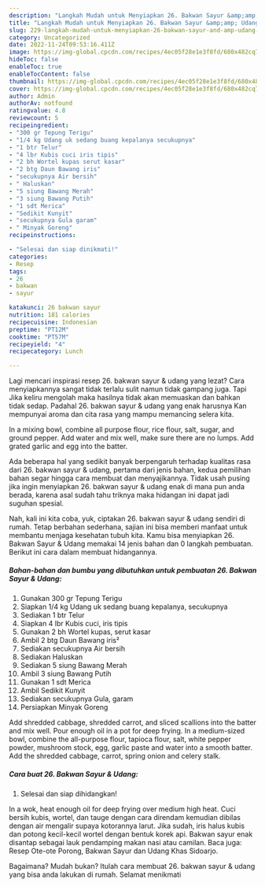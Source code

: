 ```yaml
---
description: "Langkah Mudah untuk Menyiapkan 26. Bakwan Sayur &amp;amp; Udang yang Bikin Ngiler, Buat Buka Puasa}"
title: "Langkah Mudah untuk Menyiapkan 26. Bakwan Sayur &amp;amp; Udang yang Bikin Ngiler, Buat Buka Puasa}"
slug: 229-langkah-mudah-untuk-menyiapkan-26-bakwan-sayur-and-amp-udang-yang-bikin-ngiler-buat-buka-puasa
category: Uncategorized
date: 2022-11-24T09:53:16.411Z
image: https://img-global.cpcdn.com/recipes/4ec05f28e1e3f8fd/680x482cq70/26-bakwan-sayur-udang-foto-resep-utama.jpg
hideToc: false
enableToc: true
enableTocContent: false
thumbnail: https://img-global.cpcdn.com/recipes/4ec05f28e1e3f8fd/680x482cq70/26-bakwan-sayur-udang-foto-resep-utama.jpg
cover: https://img-global.cpcdn.com/recipes/4ec05f28e1e3f8fd/680x482cq70/26-bakwan-sayur-udang-foto-resep-utama.jpg
author: Admin
authorAv: notfound
ratingvalue: 4.8
reviewcount: 5
recipeingredient:
- "300 gr Tepung Terigu"
- "1/4 kg Udang uk sedang buang kepalanya secukupnya"
- "1 btr Telur"
- "4 lbr Kubis cuci iris tipis"
- "2 bh Wortel kupas serut kasar"
- "2 btg Daun Bawang iris"
- "secukupnya Air bersih"
- " Haluskan"
- "5 siung Bawang Merah"
- "3 siung Bawang Putih"
- "1 sdt Merica"
- "Sedikit Kunyit"
- "secukupnya Gula garam"
- " Minyak Goreng"
recipeinstructions:

- "Selesai dan siap dinikmati!"
categories:
- Resep
tags:
- 26
- bakwan
- sayur

katakunci: 26 bakwan sayur 
nutrition: 181 calories
recipecuisine: Indonesian
preptime: "PT12M"
cooktime: "PT57M"
recipeyield: "4"
recipecategory: Lunch

---
```



Lagi mencari inspirasi resep 26. bakwan sayur &amp; udang yang lezat? Cara menyiapkannya sangat tidak terlalu sulit namun tidak gampang juga. Tapi Jika keliru mengolah maka hasilnya tidak akan memuaskan dan bahkan tidak sedap. Padahal 26. bakwan sayur &amp; udang yang enak harusnya Kan mempunyai aroma dan cita rasa yang mampu memancing selera kita.


In a mixing bowl, combine all purpose flour, rice flour, salt, sugar, and ground pepper. Add water and mix well, make sure there are no lumps. Add grated garlic and egg into the batter.

Ada beberapa hal yang sedikit banyak berpengaruh terhadap kualitas rasa dari 26. bakwan sayur &amp; udang, pertama dari jenis bahan, kedua pemilihan bahan segar hingga cara membuat dan menyajikannya. Tidak usah pusing jika ingin menyiapkan 26. bakwan sayur &amp; udang enak di mana pun anda berada, karena asal sudah tahu triknya maka hidangan ini dapat jadi suguhan spesial.


Nah, kali ini kita coba, yuk, ciptakan 26. bakwan sayur &amp; udang sendiri di rumah. Tetap berbahan sederhana, sajian ini bisa memberi manfaat untuk membantu menjaga kesehatan tubuh kita. Kamu bisa menyiapkan 26. Bakwan Sayur &amp; Udang memakai 14 jenis bahan dan 0 langkah pembuatan. Berikut ini cara dalam membuat hidangannya.

<!--inarticleads1-->

##### Bahan-bahan dan bumbu yang dibutuhkan untuk pembuatan 26. Bakwan Sayur &amp; Udang:

1. Gunakan 300 gr Tepung Terigu
1. Siapkan 1/4 kg Udang uk sedang buang kepalanya, secukupnya
1. Sediakan 1 btr Telur
1. Siapkan 4 lbr Kubis cuci, iris tipis
1. Gunakan 2 bh Wortel kupas, serut kasar
1. Ambil 2 btg Daun Bawang iris²
1. Sediakan secukupnya Air bersih
1. Sediakan  Haluskan
1. Sediakan 5 siung Bawang Merah
1. Ambil 3 siung Bawang Putih
1. Gunakan 1 sdt Merica
1. Ambil Sedikit Kunyit
1. Sediakan secukupnya Gula, garam
1. Persiapkan  Minyak Goreng


Add shredded cabbage, shredded carrot, and sliced scallions into the batter and mix well. Pour enough oil in a pot for deep frying. In a medium-sized bowl, combine the all-purpose flour, tapioca flour, salt, white pepper powder, mushroom stock, egg, garlic paste and water into a smooth batter. Add the shredded cabbage, carrot, spring onion and celery stalk. 

<!--inarticleads2-->

##### Cara buat 26. Bakwan Sayur &amp; Udang:


1. Selesai dan siap dihidangkan!

In a wok, heat enough oil for deep frying over medium high heat. Cuci bersih kubis, wortel, dan tauge dengan cara direndam kemudian dibilas dengan air mengalir supaya kotorannya larut. Jika sudah, iris halus kubis dan potong kecil-kecil wortel dengan bentuk korek api. Bakwan sayur enak disantap sebagai lauk pendamping makan nasi atau camilan. Baca juga: Resep Ote-ote Porong, Bakwan Sayur dan Udang Khas Sidoarjo. 

Bagaimana? Mudah bukan? Itulah cara membuat 26. bakwan sayur &amp; udang yang bisa anda lakukan di rumah. Selamat menikmati
